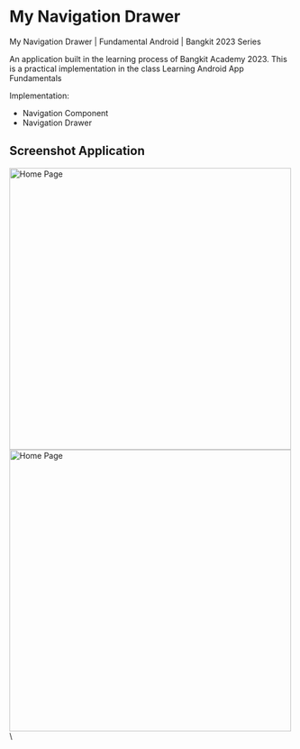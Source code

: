 # My Navigation Drawer
My Navigation Drawer | Fundamental Android | Bangkit 2023 Series

An application built in the learning process of Bangkit Academy 2023. This is a practical implementation in the class Learning Android App Fundamentals

Implementation:
- Navigation Component
- Navigation Drawer

## Screenshot Application
<img src="https://github.com/riyandifirman/my-navigation-drawer/assets/49358131/1c50ad86-4183-4101-815e-4dc6aa7ce610" alt="Home Page" widht="500" height="500">
<img src="https://github.com/riyandifirman/my-navigation-drawer/assets/49358131/55be236a-ebb7-4315-8446-66fd80642259" alt="Home Page" widht="500" height="500">\
